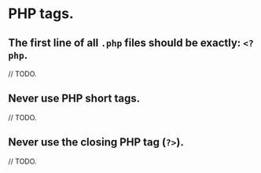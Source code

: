 # PHP tags.

## The first line of all `.php` files should be exactly: `<?php`.

// TODO.

## Never use PHP short tags.

// TODO.

## Never use the closing PHP tag (`?>`).

// TODO.